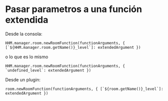 # Pasar parametros a una función extendida

Desde la consola: 
```
HHM.manager.room.newRoomFunction(functionArguments, { [`${HHM.manager.room.getName()}_level`]: extendedArgument })
```
o lo que es lo mismo 
```
HHM.manager.room.newRoomFunction(functionArguments, { `undefined_level`: extendedArgument })
```

Desde un plugin: 
```
room.newRoomFunction(functionArguments, { [`${room.getName()}_level`]: extendedArgument })
```
